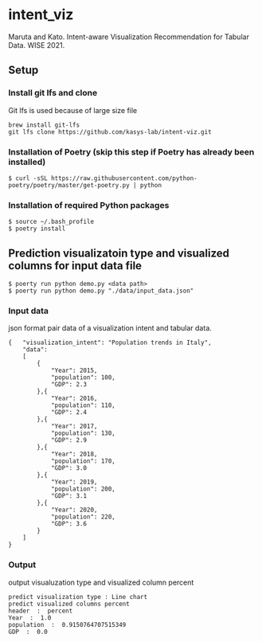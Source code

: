 # intent_viz
Maruta and Kato. Intent-aware Visualization Recommendation for Tabular Data. WISE 2021.

## Setup
### Install git lfs and clone
Git lfs is used because of large size file
```
brew install git-lfs
git lfs clone https://github.com/kasys-lab/intent-viz.git
```

### Installation of Poetry (skip this step if Poetry has already been installed)
```
$ curl -sSL https://raw.githubusercontent.com/python-poetry/poetry/master/get-poetry.py | python
```
### Installation of required Python packages
```
$ source ~/.bash_profile
$ poetry install
```
## Prediction visualizatoin type and visualized columns for input data file
```
$ poerty run python demo.py <data path>
$ poerty run python demo.py "./data/input_data.json"
```

### Input data
json format pair data of a visualization intent and tabular data.
```
{   "visualization_intent": "Population trends in Italy",
    "data": 
    [
        {
            "Year": 2015,
            "population": 100,
            "GDP": 2.3
        },{
            "Year": 2016,
            "population": 110,
            "GDP": 2.4
        },{
            "Year": 2017,
            "population": 130,
            "GDP": 2.9
        },{
            "Year": 2018,
            "population": 170,
            "GDP": 3.0
        },{
            "Year": 2019,
            "population": 200,
            "GDP": 3.1
        },{
            "Year": 2020,
            "population": 220,
            "GDP": 3.6
        }
    ]
}
```
### Output
output visualuzation type and visualized column percent
```
predict visualization type : Line chart
predict visualized columns percent
header  :  percent
Year  :  1.0
population  :  0.9150764707515349
GDP  :  0.0
```


